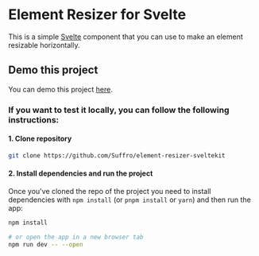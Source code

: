 # Element Resizer for Svelte

This is a simple [Svelte](https://svelte.dev/) component that you can use to make an element resizable horizontally.

## Demo this project
You can demo this project [here](https://replit.com/@Suffro/Element-Resize-Handler?v=1).

### If you want to test it locally, you can follow the following instructions:

#### 1. Clone repository
```bash
git clone https://github.com/Suffro/element-resizer-sveltekit
```

#### 2. Install dependencies and run the project

Once you've cloned the repo of the project you need to install dependencies with `npm install` (or `pnpm install` or `yarn`) and then run the app:
```bash
npm install

# or open the app in a new browser tab
npm run dev -- --open
```


